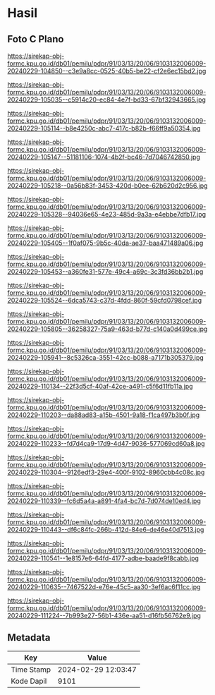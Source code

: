 # Hasil

## Foto C Plano

https://sirekap-obj-formc.kpu.go.id/db01/pemilu/pdpr/91/03/13/20/06/9103132006009-20240229-104850--c3e9a8cc-0525-40b5-be22-cf2e6ec15bd2.jpg

https://sirekap-obj-formc.kpu.go.id/db01/pemilu/pdpr/91/03/13/20/06/9103132006009-20240229-105035--c5914c20-ec84-4e7f-bd33-67bf32943665.jpg

https://sirekap-obj-formc.kpu.go.id/db01/pemilu/pdpr/91/03/13/20/06/9103132006009-20240229-105114--b8e4250c-abc7-417c-b82b-f66ff9a50354.jpg

https://sirekap-obj-formc.kpu.go.id/db01/pemilu/pdpr/91/03/13/20/06/9103132006009-20240229-105147--51181106-1074-4b2f-bc46-7d7046742850.jpg

https://sirekap-obj-formc.kpu.go.id/db01/pemilu/pdpr/91/03/13/20/06/9103132006009-20240229-105218--0a56b83f-3453-420d-b0ee-62b620d2c956.jpg

https://sirekap-obj-formc.kpu.go.id/db01/pemilu/pdpr/91/03/13/20/06/9103132006009-20240229-105328--94036e65-4e23-485d-9a3a-e4ebbe7dfb17.jpg

https://sirekap-obj-formc.kpu.go.id/db01/pemilu/pdpr/91/03/13/20/06/9103132006009-20240229-105405--1f0af075-9b5c-40da-ae37-baa471489a06.jpg

https://sirekap-obj-formc.kpu.go.id/db01/pemilu/pdpr/91/03/13/20/06/9103132006009-20240229-105453--a360fe31-577e-49c4-a69c-3c3fd36bb2b1.jpg

https://sirekap-obj-formc.kpu.go.id/db01/pemilu/pdpr/91/03/13/20/06/9103132006009-20240229-105524--6dca5743-c37d-4fdd-860f-59cfd0798cef.jpg

https://sirekap-obj-formc.kpu.go.id/db01/pemilu/pdpr/91/03/13/20/06/9103132006009-20240229-105805--36258327-75a9-463d-b77d-c140a0d499ce.jpg

https://sirekap-obj-formc.kpu.go.id/db01/pemilu/pdpr/91/03/13/20/06/9103132006009-20240229-105941--8c5326ca-3551-42cc-b088-a7171b305379.jpg

https://sirekap-obj-formc.kpu.go.id/db01/pemilu/pdpr/91/03/13/20/06/9103132006009-20240229-110134--22f3d5cf-40af-42ce-a491-c5f6d11fb11a.jpg

https://sirekap-obj-formc.kpu.go.id/db01/pemilu/pdpr/91/03/13/20/06/9103132006009-20240229-110203--da88ad83-a15b-4501-9a18-f1ca497b3b0f.jpg

https://sirekap-obj-formc.kpu.go.id/db01/pemilu/pdpr/91/03/13/20/06/9103132006009-20240229-110233--fd7d4ca9-17d9-4d47-9036-577069cd60a8.jpg

https://sirekap-obj-formc.kpu.go.id/db01/pemilu/pdpr/91/03/13/20/06/9103132006009-20240229-110304--9126edf3-29e4-400f-9102-8960cbb4c08c.jpg

https://sirekap-obj-formc.kpu.go.id/db01/pemilu/pdpr/91/03/13/20/06/9103132006009-20240229-110339--fc6d5a4a-a891-4fa4-bc7d-7d074de10ed4.jpg

https://sirekap-obj-formc.kpu.go.id/db01/pemilu/pdpr/91/03/13/20/06/9103132006009-20240229-110443--df6c84fc-266b-412d-84e6-de46e40d7513.jpg

https://sirekap-obj-formc.kpu.go.id/db01/pemilu/pdpr/91/03/13/20/06/9103132006009-20240229-110541--1e8157e6-64fd-4177-adbe-baade9f8cabb.jpg

https://sirekap-obj-formc.kpu.go.id/db01/pemilu/pdpr/91/03/13/20/06/9103132006009-20240229-110635--7467522d-e76e-45c5-aa30-3ef6ac6f11cc.jpg

https://sirekap-obj-formc.kpu.go.id/db01/pemilu/pdpr/91/03/13/20/06/9103132006009-20240229-111224--7b993e27-56b1-436e-aa51-d16fb56762e9.jpg


## Metadata

| Key        | Value               |
| ---------- | ------------------- |
| Time Stamp | 2024-02-29 12:03:47 |
| Kode Dapil | 9101                |



